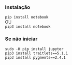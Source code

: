 ### Instalação
```pip install notebook```
<br>OU<br>
```pip3 install notebook```

### Se não iniciar
```
sudo -H pip install jupyter
pip3 install traitlets==5.1.1
pip3 install pygments==2.4.1
```
